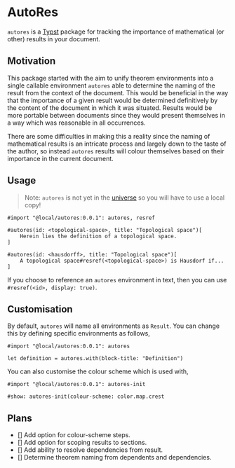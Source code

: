 # AutoRes
`autores` is a [Typst](https://typst.app) package for tracking the importance
of mathematical (or other) results in your document.

## Motivation
This package started with the aim to unify theorem environments into a single
callable environment `autores` able to determine the naming of the result from
the context of the document. This would be beneficial in the way that the
importance of a given result would be determined definitively by the content of
the document in which it was situated. Results would be more portable between
documents since they would present themselves in a way which was reasonable in
all occurrences.

There are some difficulties in making this a reality since the naming of
mathematical results is an intricate process and largely down to the taste of
the author, so instead `autores` results will colour themselves based on their
importance in the current document.

## Usage

> Note: `autores` is not yet in the [universe](https://typst.app/universe) so
> you will have to use a local copy!

```typst
#import "@local/autores:0.0.1": autores, resref

#autores(id: <topological-space>, title: "Topological space")[
    Herein lies the definition of a topological space.
]

#autores(id: <hausdorff>, title: "Topological space")[
    A topological space#resref(<topological-space>) is Hausdorf if...
]
```

If you choose to reference an `autores` environment in text, then you can use
`#resref(<id>, display: true)`.

## Customisation

By default, `autores` will name all environments as `Result`. You can change this by defining specific environments as follows,

```typst
#import "@local/autores:0.0.1": autores

let definition = autores.with(block-title: "Definition")
```

You can also customise the colour scheme which is used with,

```typst
#import "@local/autores:0.0.1": autores-init

#show: autores-init(colour-scheme: color.map.crest
```

## Plans

- [] Add option for colour-scheme steps.
- [] Add option for scoping results to sections.
- [] Add ability to resolve dependencies from result.
- [] Determine theorem naming from dependents and dependencies.
